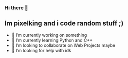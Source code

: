 ### Hi there 👋
## Im pixelking and i code random stuff ;)

- 🔭 I’m currently working on something
- 🌱 I’m currently learning Python and C++
- 👯 I’m looking to collaborate on Web Projects maybe
- 🤔 I’m looking for help with idk

